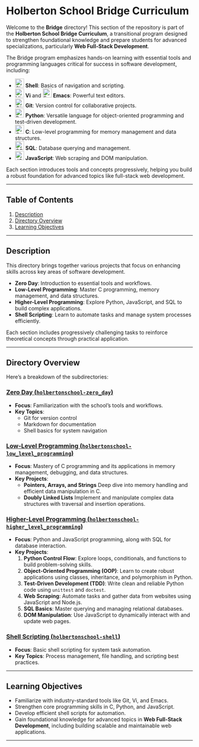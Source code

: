 # Holberton School Bridge Curriculum

Welcome to the **Bridge** directory! This section of the repository is part of the **Holberton School Bridge Curriculum**, a transitional program designed to strengthen foundational knowledge and prepare students for advanced specializations, particularly **Web Full-Stack Development**.

The Bridge program emphasizes hands-on learning with essential tools and programming languages critical for success in software development, including:

- <img src="https://cdn.prod.website-files.com/64107f65f30b69371e3d6bfa/65704640742682775fb93d9c_kisspng-bash-shell-script-command-line-interface-z-shell-5b3df572212d73.0687702015307871861359.png" alt="Shell" height="24px" /> **Shell**: Basics of navigation and scripting.
- <img src="https://upload.wikimedia.org/wikipedia/commons/f/f6/Vi_logo.svg" alt="Vi" height="24"> **Vi** and <img src="https://upload.wikimedia.org/wikipedia/commons/0/08/EmacsIcon.svg" alt="Emacs" height="24"> **Emacs**: Powerful text editors.
- <img src="https://github.githubassets.com/assets/GitHub-Mark-ea2971cee799.png" alt = "Git" height="24"> **Git**: Version control for collaborative projects.
- <img src="https://upload.wikimedia.org/wikipedia/commons/c/c3/Python-logo-notext.svg" alt = "Python" height="24"> **Python**: Versatile language for object-oriented programming and test-driven development.
- <img src="https://upload.wikimedia.org/wikipedia/commons/1/18/C_Programming_Language.svg" alt ="C" height="24"> **C**: Low-level programming for memory management and data structures.
- <img src="https://upload.wikimedia.org/wikipedia/commons/4/44/SQL_логотип.png" alt="SQL" height="24"> **SQL**: Database querying and management.
- <img src="https://upload.wikimedia.org/wikipedia/commons/6/6a/JavaScript-logo.png" alt="JS" height="24"> **JavaScript**: Web scraping and DOM manipulation.

Each section introduces tools and concepts progressively, helping you build a robust foundation for advanced topics like full-stack web development.

---

## Table of Contents

1. [Description](#description)
2. [Directory Overview](#directory-overview)
3. [Learning Objectives](#learning-objectives)

---

## Description

This directory brings together various projects that focus on enhancing skills across key areas of software development.

- **Zero Day**: Introduction to essential tools and workflows.
- **Low-Level Programming**: Master C programming, memory management, and data structures.
- **Higher-Level Programming**: Explore Python, JavaScript, and SQL to build complex applications.
- **Shell Scripting**: Learn to automate tasks and manage system processes efficiently.

Each section includes progressively challenging tasks to reinforce theoretical concepts through practical application.

---

## Directory Overview

Here’s a breakdown of the subdirectories:

### [Zero Day (`holbertonschool-zero_day`)](./holbertonschool-zero_day)

- **Focus**: Familiarization with the school’s tools and workflows.
- **Key Topics**:
  - Git for version control
  - Markdown for documentation
  - Shell basics for system navigation

### [Low-Level Programming (`holbertonschool-low_level_programming`)](./holbertonschool-low_level_programming)

- **Focus**: Mastery of C programming and its applications in memory management, debugging, and data structures.
- **Key Projects**:
  - **Pointers, Arrays, and Strings** Deep dive into memory handling and efficient data manipulation in C.
  - **Doubly Linked Lists** Implement and manipulate complex data structures with traversal and insertion operations.

### [Higher-Level Programming (`holbertonschool-higher_level_programming`)](./holbertonschool-higher_level_programming)

- **Focus**: Python and JavaScript programming, along with SQL for database interaction.
- **Key Projects**:
  1. **Python Control Flow**: Explore loops, conditionals, and functions to build problem-solving skills.
  2. **Object-Oriented Programming (OOP)**: Learn to create robust applications using classes, inheritance, and polymorphism in Python.
  3. **Test-Driven Development (TDD)**: Write clean and reliable Python code using `unittest` and `doctest`.
  4. **Web Scraping**: Automate tasks and gather data from websites using JavaScript and Node.js.
  5. **SQL Basics**: Master querying and managing relational databases.
  6. **DOM Manipulation**: Use JavaScript to dynamically interact with and update web pages.

### [Shell Scripting (`holbertonschool-shell`)](./holbertonschool-shell)

- **Focus**: Basic shell scripting for system task automation.
- **Key Topics**: Process management, file handling, and scripting best practices.

---

## Learning Objectives

- Familiarize with industry-standard tools like Git, Vi, and Emacs.
- Strengthen core programming skills in C, Python, and JavaScript.
- Develop efficient shell scripts for automation.
- Gain foundational knowledge for advanced topics in **Web Full-Stack Development**, including building scalable and maintainable web applications.

---
